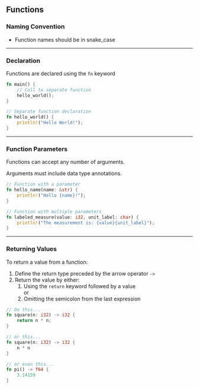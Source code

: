 ## Functions ##

### Naming Convention ###

* Function names should be in snake_case

---

### Declaration ###

Functions are declared using the ```fn``` keyword

```rust
fn main() {
    // Call to separate function
    hello_world();
}

// Separate function declaration
fn hello_world() {
    println!("Hello World!");
}
```

---

### Function Parameters ###

Functions can accept any number of arguments.

Arguments must include data type annotations.

```rust
// Function with a parameter
fn hello_name(name: &str) {
    println!("Hello {name}!");
}

// Function with multiple parameters
fn labeled_measure(value: i32, unit_label: char) {
    println!("The measurement is: {value}{unit_label}");
}
```

---

### Returning Values ###

To return a value from a function:

1. Define the return type preceded by the arrow operator ```->```
2. Return the value by either:
   1. Using the ```return``` keyword followed by a value<br>or
   2. Omitting the semicolon from the last expression

```rust
// Do this...
fn square(n: i32) -> i32 {
    return n * n;
}

// or this...
fn square(n: i32) -> i32 {
    n * n
}

// or even this...
fn pi() -> f64 {
    3.14159
}
```


